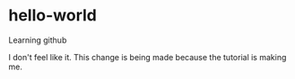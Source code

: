 # hello-world
Learning github

I don't feel like it.
This change is being made because the tutorial is making me.
